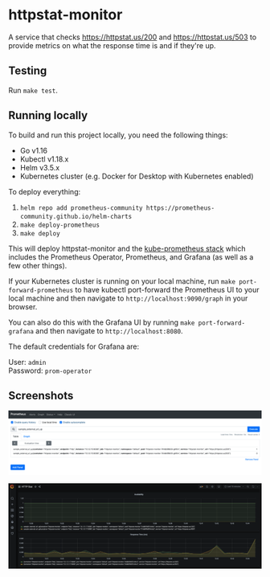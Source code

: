 # httpstat-monitor

A service that checks https://httpstat.us/200 and https://httpstat.us/503 to provide metrics on what the response time
is and if they're up.

## Testing

Run `make test`.

## Running locally

To build and run this project locally, you need the following things:

- Go v1.16
- Kubectl v1.18.x
- Helm v3.5.x
- Kubernetes cluster (e.g. Docker for Desktop with Kubernetes enabled)

To deploy everything:

1. `helm repo add prometheus-community https://prometheus-community.github.io/helm-charts`
2. `make deploy-prometheus`
3. `make deploy`

This will deploy httpstat-monitor and the [kube-prometheus stack](https://artifacthub.io/packages/helm/prometheus-community/kube-prometheus-stack) which includes the Prometheus
Operator, Prometheus, and Grafana (as well as a few other things).

If your Kubernetes cluster is running on your local machine, run `make port-forward-prometheus` to have kubectl
port-forward the Prometheus UI to your local machine and then navigate to `http://localhost:9090/graph` in your browser.

You can also do this with the Grafana UI by running `make port-forward-grafana` and then navigate to `http://localhost:8080`.

The default credentials for Grafana are:

User: `admin`\
Password: `prom-operator`

## Screenshots

![Screenshot of Prometheus](/docs/screenshots/prometheus.png?raw=true)

![Screenshot of Grafana Dashboard](/docs/screenshots/grafana.png?raw=true)
